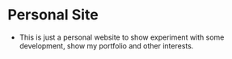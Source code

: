 # Personal Site

 * This is just a personal website to show experiment with some development, show my portfolio and other interests.